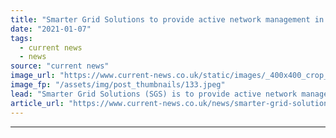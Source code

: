 ```yaml
---
title: "Smarter Grid Solutions to provide active network management in project set to save networks £250m"
date: "2021-01-07"
tags: 
  - current news
  - news
source: "current news"
image_url: "https://www.current-news.co.uk/static/images/_400x400_crop_center-center/Graham-Ault-smarter-grid-solutions.jpeg"
image_fp: "/assets/img/post_thumbnails/133.jpeg"
lead: "​Smarter Grid Solutions (SGS) is to provide active network management in a project looking to free up network capacity for over 2GW of clean energy assets and save networks over £250 million."
article_url: "https://www.current-news.co.uk/news/smarter-grid-solutions-to-provide-active-network-management-in-project-set-to-save-networks-250m?utm_source=rss-feeds&utm_medium=rss&utm_campaign=rss"
---
```


---
